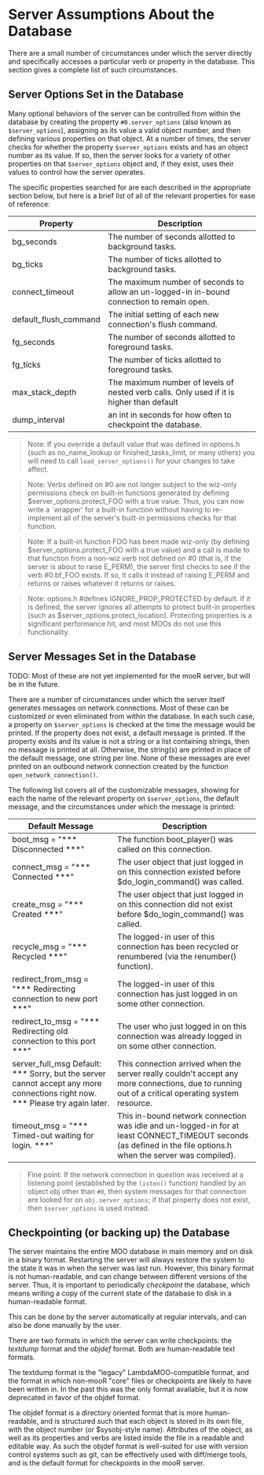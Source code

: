 # Server Assumptions About the Database

There are a small number of circumstances under which the server directly and specifically accesses a particular verb or
property in the database. This section gives a complete list of such circumstances.

## Server Options Set in the Database

Many optional behaviors of the server can be controlled from within the database by creating the property
`#0.server_options` (also known as `$server_options`), assigning as its value a valid object number, and then defining
various properties on that object. At a number of times, the server checks for whether the property `$server_options`
exists and has an object number as its value. If so, then the server looks for a variety of other properties on that
`$server_options` object and, if they exist, uses their values to control how the server operates.

The specific properties searched for are each described in the appropriate section below, but here is a brief list of
all of the relevant properties for ease of reference:

| Property              | Description                                                                                |
|-----------------------|--------------------------------------------------------------------------------------------|
| bg_seconds            | The number of seconds allotted to background tasks.                                        |
| bg_ticks              | The number of ticks allotted to background tasks.                                          |
| connect_timeout       | The maximum number of seconds to allow an un-logged-in in-bound connection to remain open. |
| default_flush_command | The initial setting of each new connection&apos;s flush command.                           |
| fg_seconds            | The number of seconds allotted to foreground tasks.                                        |
| fg_ticks              | The number of ticks allotted to foreground tasks.                                          |
| max_stack_depth       | The maximum number of levels of nested verb calls. Only used if it is higher than default  |
| dump_interval         | an int in seconds for how often to checkpoint the database.                                |

> Note: If you override a default value that was defined in options.h (such as no_name_lookup or finished_tasks_limit,
> or many others) you will need to call `load_server_options()` for your changes to take affect.

> Note: Verbs defined on #0 are not longer subject to the wiz-only permissions check on built-in functions generated by
> defining $server_options.protect_FOO with a true value. Thus, you can now write a `wrapper' for a built-in function
> without having to re-implement all of the server's built-in permissions checks for that function.

> Note: If a built-in function FOO has been made wiz-only (by defining $server_options.protect_FOO with a true value)
> and a call is made to that function from a non-wiz verb not defined on #0 (that is, if the server is about to raise
> E_PERM), the server first checks to see if the verb #0:bf_FOO exists. If so, it calls it instead of raising E_PERM and
> returns or raises whatever it returns or raises.

> Note: options.h #defines IGNORE_PROP_PROTECTED by default. If it is defined, the server ignores all attempts to
> protect built-in properties (such as $server_options.protect_location). Protecting properties is a significant
> performance hit, and most MOOs do not use this functionality.

## Server Messages Set in the Database

TODO: Most of these are not yet implemented for the mooR server, but will be in the future.

There are a number of circumstances under which the server itself generates messages on network connections. Most of
these can be customized or even eliminated from within the database. In each such case, a property on `$server_options`
is checked at the time the message would be printed. If the property does not exist, a default message is printed. If
the property exists and its value is not a string or a list containing strings, then no message is printed at all.
Otherwise, the string(s) are printed in place of the default message, one string per line. None of these messages are
ever printed on an outbound network connection created by the function `open_network_connection()`.

The following list covers all of the customizable messages, showing for each the name of the relevant property on
`$server_options`, the default message, and the circumstances under which the message is printed:

| Default Message                                                                                                                  | Description                                                                                                                                                      |
|----------------------------------------------------------------------------------------------------------------------------------|------------------------------------------------------------------------------------------------------------------------------------------------------------------|
| boot_msg = &quot;*** Disconnected ***&quot;                                                                                      | The function boot_player() was called on this connection.                                                                                                        |
| connect_msg = &quot;*** Connected ***&quot;                                                                                      | The user object that just logged in on this connection existed before $do_login_command() was called.                                                            |
| create_msg = &quot;*** Created ***&quot;                                                                                         | The user object that just logged in on this connection did not exist before $do_login_command() was called.                                                      |
| recycle_msg = &quot;*** Recycled ***&quot;                                                                                       | The logged-in user of this connection has been recycled or renumbered (via the renumber() function).                                                             |
| redirect_from_msg = &quot;*** Redirecting connection to new port ***&quot;                                                       | The logged-in user of this connection has just logged in on some other connection.                                                                               |
| redirect_to_msg = &quot;*** Redirecting old connection to this port ***&quot;                                                    | The user who just logged in on this connection was already logged in on some other connection.                                                                   |
| server_full_msg Default: *** Sorry, but the server cannot accept any more connections right now.<br> *** Please try again later. | This connection arrived when the server really couldn&apos;t accept any more connections, due to running out of a critical operating system resource.            |
| timeout_msg = &quot;*** Timed-out waiting for login. ***&quot;                                                                   | This in-bound network connection was idle and un-logged-in for at least CONNECT_TIMEOUT seconds (as defined in the file options.h when the server was compiled). |

> Fine point: If the network connection in question was received at a listening point (established by the `listen()`
> function) handled by an object obj other than `#0`, then system messages for that connection are looked for on
`obj.server_options`; if that property does not exist, then `$server_options` is used instead.

## Checkpointing (or backing up) the Database

The server maintains the entire MOO database in main memory and on disk in a binary format. Restarting the server will
always restore the system to the state it was in when the server was last run. However, this binary format is not
human-readable, and can change between different versions of the server. Thus, it is important to periodically
_checkpoint_ the database, which means writing a copy of the current state of the database to disk in a human-readable
format.

This can be done by the server automatically at regular intervals, and can also be done manually by the user.

There are two formats in which the server can write checkpoints: the _textdump_ format and the _objdef_ format. Both
are human-readable text formats.

The textdump format is the "legacy" LambdaMOO-compatible format, and the format in which non-mooR "core" files or
checkpoints are likely to have been written in. In the past this was the only format available, but it is now
deprecated in favor of the objdef format.

The objdef format is a directory oriented format that is more human-readable, and is structured such that each object
is stored in its own file, with the object number (or $sysobj-style name). Attributes of the object, as well as its
properties and verbs are listed inside the file in a readable and editable way. As such the objdef format is well-suited
for use with version control systems such as git, can be effectively used with diff/merge tools, and is the default
format
for checkpoints in the mooR server.

